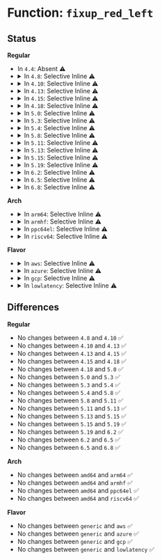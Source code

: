 # Function: <code>fixup_red_left</code>

## Status
<b>Regular</b>
<ul>
<li>
In <code>4.4</code>: Absent ⚠️
</li>
<li>
<details>
<summary>In <code>4.8</code>: Selective Inline ⚠️</summary>

```c
void *fixup_red_left(struct kmem_cache *s, void *p);
```

**Collision:** Unique Global

**Inline:** Selective

**Transformation:** False

**Instances:**

```
In mm/slub.c (ffffffff81207b83)
Location: mm/slub.c:127
Inline: True
Inline callers:
  - mm/slub.c:process_slab
  - mm/slub.c:validate_slab
  - mm/slub.c:validate_slab
  - mm/slub.c:__kmem_cache_shutdown
  - mm/slub.c:__free_slab
  - mm/slub.c:new_slab
  - mm/slub.c:new_slab
  - mm/slub.c:new_slab
```
**Symbols:**

```
ffffffff8120cdf0-ffffffff8120ce18: fixup_red_left (STB_GLOBAL)
```
</details>
</li>
<li>
<details>
<summary>In <code>4.10</code>: Selective Inline ⚠️</summary>

```c
void *fixup_red_left(struct kmem_cache *s, void *p);
```

**Collision:** Unique Global

**Inline:** Selective

**Transformation:** False

**Instances:**

```
In mm/slub.c (ffffffff81219bb0)
Location: mm/slub.c:127
Inline: True
Inline callers:
  - mm/slub.c:process_slab
  - mm/slub.c:validate_slab
  - mm/slub.c:validate_slab
  - mm/slub.c:__kmem_cache_shutdown
  - mm/slub.c:__free_slab
  - mm/slub.c:new_slab
  - mm/slub.c:new_slab
  - mm/slub.c:new_slab
```
**Symbols:**

```
ffffffff8121ee50-ffffffff8121ee78: fixup_red_left (STB_GLOBAL)
```
</details>
</li>
<li>
<details>
<summary>In <code>4.13</code>: Selective Inline ⚠️</summary>

```c
void *fixup_red_left(struct kmem_cache *s, void *p);
```

**Collision:** Unique Global

**Inline:** Selective

**Transformation:** False

**Instances:**

```
In mm/slub.c (ffffffff812258e0)
Location: mm/slub.c:127
Inline: True
Inline callers:
  - mm/slub.c:process_slab
  - mm/slub.c:validate_slab
  - mm/slub.c:validate_slab
  - mm/slub.c:__kmem_cache_shutdown
  - mm/slub.c:__free_slab
  - mm/slub.c:new_slab
  - mm/slub.c:new_slab
  - mm/slub.c:new_slab
```
**Symbols:**

```
ffffffff8122aac0-ffffffff8122aae8: fixup_red_left (STB_GLOBAL)
```
</details>
</li>
<li>
<details>
<summary>In <code>4.15</code>: Selective Inline ⚠️</summary>

```c
void *fixup_red_left(struct kmem_cache *s, void *p);
```

**Collision:** Unique Global

**Inline:** Selective

**Transformation:** False

**Instances:**

```
In mm/slub.c (ffffffff81240f70)
Location: mm/slub.c:128
Inline: True
Inline callers:
  - mm/slub.c:process_slab
  - mm/slub.c:validate_slab
  - mm/slub.c:validate_slab
  - mm/slub.c:__kmem_cache_shutdown
  - mm/slub.c:__free_slab
  - mm/slub.c:new_slab
  - mm/slub.c:new_slab
  - mm/slub.c:new_slab
```
**Symbols:**

```
ffffffff812461c0-ffffffff812461e7: fixup_red_left (STB_GLOBAL)
```
</details>
</li>
<li>
<details>
<summary>In <code>4.18</code>: Selective Inline ⚠️</summary>

```c
void *fixup_red_left(struct kmem_cache *s, void *p);
```

**Collision:** Unique Global

**Inline:** Selective

**Transformation:** False

**Instances:**

```
In mm/slub.c (ffffffff81263f1a)
Location: mm/slub.c:128
Inline: True
Inline callers:
  - mm/slub.c:process_slab
  - mm/slub.c:validate_slab
  - mm/slub.c:validate_slab
  - mm/slub.c:__kmem_cache_shutdown
  - mm/slub.c:__free_slab
  - mm/slub.c:new_slab
  - mm/slub.c:new_slab
  - mm/slub.c:new_slab
```
**Symbols:**

```
ffffffff81264eb0-ffffffff81264ed4: fixup_red_left (STB_GLOBAL)
```
</details>
</li>
<li>
<details>
<summary>In <code>5.0</code>: Selective Inline ⚠️</summary>

```c
void *fixup_red_left(struct kmem_cache *s, void *p);
```

**Collision:** Unique Global

**Inline:** Selective

**Transformation:** False

**Instances:**

```
In mm/slub.c (ffffffff8127868a)
Location: mm/slub.c:127
Inline: True
Inline callers:
  - mm/slub.c:process_slab
  - mm/slub.c:validate_slab
  - mm/slub.c:validate_slab
  - mm/slub.c:__kmem_cache_shutdown
  - mm/slub.c:__free_slab
  - mm/slub.c:new_slab
  - mm/slub.c:new_slab
```
**Symbols:**

```
ffffffff81279be0-ffffffff81279c04: fixup_red_left (STB_GLOBAL)
```
</details>
</li>
<li>
<details>
<summary>In <code>5.3</code>: Selective Inline ⚠️</summary>

```c
void *fixup_red_left(struct kmem_cache *s, void *p);
```

**Collision:** Unique Global

**Inline:** Selective

**Transformation:** False

**Instances:**

```
In mm/slub.c (ffffffff81294790)
Location: mm/slub.c:128
Inline: True
Inline callers:
  - mm/slub.c:process_slab
  - mm/slub.c:validate_slab
  - mm/slub.c:validate_slab
  - mm/slub.c:__kmem_cache_shutdown
  - mm/slub.c:__free_slab
  - mm/slub.c:allocate_slab
  - mm/slub.c:allocate_slab
```
**Symbols:**

```
ffffffff81295570-ffffffff81295596: fixup_red_left (STB_GLOBAL)
```
</details>
</li>
<li>
<details>
<summary>In <code>5.4</code>: Selective Inline ⚠️</summary>

```c
void *fixup_red_left(struct kmem_cache *s, void *p);
```

**Collision:** Unique Global

**Inline:** Selective

**Transformation:** False

**Instances:**

```
In mm/slub.c (ffffffff812a4560)
Location: mm/slub.c:128
Inline: True
Inline callers:
  - mm/slub.c:process_slab
  - mm/slub.c:validate_slab
  - mm/slub.c:validate_slab
  - mm/slub.c:__kmem_cache_shutdown
  - mm/slub.c:__free_slab
  - mm/slub.c:allocate_slab
  - mm/slub.c:allocate_slab
```
**Symbols:**

```
ffffffff812a5350-ffffffff812a5376: fixup_red_left (STB_GLOBAL)
```
</details>
</li>
<li>
<details>
<summary>In <code>5.8</code>: Selective Inline ⚠️</summary>

```c
void *fixup_red_left(struct kmem_cache *s, void *p);
```

**Collision:** Unique Global

**Inline:** Selective

**Transformation:** False

**Instances:**

```
In mm/slub.c (ffffffff812d904d)
Location: mm/slub.c:126
Inline: True
Inline callers:
  - mm/slub.c:process_slab
  - mm/slub.c:validate_slab
  - mm/slub.c:__free_slab
  - mm/slub.c:allocate_slab
  - mm/slub.c:allocate_slab
```
**Symbols:**

```
ffffffff812d9fe0-ffffffff812da006: fixup_red_left (STB_GLOBAL)
```
</details>
</li>
<li>
<details>
<summary>In <code>5.11</code>: Selective Inline ⚠️</summary>

```c
void *fixup_red_left(struct kmem_cache *s, void *p);
```

**Collision:** Unique Global

**Inline:** Selective

**Transformation:** False

**Instances:**

```
In mm/slub.c (ffffffff812e463a)
Location: mm/slub.c:130
Inline: True
Inline callers:
  - mm/slub.c:process_slab
  - mm/slub.c:validate_slab
  - mm/slub.c:__free_slab
  - mm/slub.c:allocate_slab
  - mm/slub.c:allocate_slab
```
**Symbols:**

```
ffffffff812e5710-ffffffff812e5731: fixup_red_left (STB_GLOBAL)
```
</details>
</li>
<li>
<details>
<summary>In <code>5.13</code>: Selective Inline ⚠️</summary>

```c
void *fixup_red_left(struct kmem_cache *s, void *p);
```

**Collision:** Unique Global

**Inline:** Selective

**Transformation:** False

**Instances:**

```
In mm/slub.c (ffffffff812ebe9a)
Location: mm/slub.c:132
Inline: True
Inline callers:
  - mm/slub.c:process_slab
  - mm/slub.c:validate_slab
  - mm/slub.c:__free_slab
  - mm/slub.c:allocate_slab
  - mm/slub.c:allocate_slab
Direct callers:
  - mm/slub.c:__kmem_cache_shutdown
```
**Symbols:**

```
ffffffff812ecee0-ffffffff812ecf01: fixup_red_left (STB_GLOBAL)
```
</details>
</li>
<li>
<details>
<summary>In <code>5.15</code>: Selective Inline ⚠️</summary>

```c
void *fixup_red_left(struct kmem_cache *s, void *p);
```

**Collision:** Unique Global

**Inline:** Selective

**Transformation:** False

**Instances:**

```
In mm/slub.c (ffffffff81333f08)
Location: mm/slub.c:192
Inline: True
Inline callers:
  - mm/slub.c:process_slab
  - mm/slub.c:process_slab
  - mm/slub.c:validate_slab
  - mm/slub.c:validate_slab
  - mm/slub.c:kmem_obj_info
  - mm/slub.c:kmem_obj_info
  - mm/slub.c:__free_slab
  - mm/slub.c:__free_slab
  - mm/slub.c:allocate_slab
  - mm/slub.c:allocate_slab
  - mm/slub.c:allocate_slab
  - mm/slub.c:allocate_slab
Direct callers:
  - mm/slub.c:__kmem_cache_shutdown
```
**Symbols:**

```
ffffffff813351c0-ffffffff813351de: fixup_red_left (STB_GLOBAL)
```
</details>
</li>
<li>
<details>
<summary>In <code>5.19</code>: Selective Inline ⚠️</summary>

```c
void *fixup_red_left(struct kmem_cache *s, void *p);
```

**Collision:** Unique Global

**Inline:** Selective

**Transformation:** False

**Instances:**

```
In mm/slub.c (ffffffff813a53aa)
Location: mm/slub.c:194
Inline: True
Inline callers:
  - mm/slub.c:process_slab
  - mm/slub.c:process_slab
  - mm/slub.c:validate_slab
  - mm/slub.c:validate_slab
  - mm/slub.c:__kmem_obj_info
  - mm/slub.c:__kmem_obj_info
  - mm/slub.c:__free_slab
  - mm/slub.c:__free_slab
  - mm/slub.c:allocate_slab
  - mm/slub.c:allocate_slab
  - mm/slub.c:allocate_slab
  - mm/slub.c:allocate_slab
Direct callers:
  - mm/slub.c:free_partial
```
**Symbols:**

```
ffffffff813a6bf0-ffffffff813a6c22: fixup_red_left (STB_GLOBAL)
```
</details>
</li>
<li>
<details>
<summary>In <code>6.2</code>: Selective Inline ⚠️</summary>

```c
void *fixup_red_left(struct kmem_cache *s, void *p);
```

**Collision:** Unique Global

**Inline:** Selective

**Transformation:** False

**Instances:**

```
In mm/slub.c (ffffffff814264ec)
Location: mm/slub.c:223
Inline: True
Inline callers:
  - mm/slub.c:process_slab
  - mm/slub.c:process_slab
  - mm/slub.c:validate_slab
  - mm/slub.c:validate_slab
  - mm/slub.c:__kmem_obj_info
  - mm/slub.c:__kmem_obj_info
  - mm/slub.c:free_partial
  - mm/slub.c:free_partial
  - mm/slub.c:free_slab
  - mm/slub.c:free_slab
  - mm/slub.c:allocate_slab
  - mm/slub.c:allocate_slab
  - mm/slub.c:shuffle_freelist
  - mm/slub.c:shuffle_freelist
```
**Symbols:**

```
ffffffff81427fb0-ffffffff81427fe2: fixup_red_left (STB_GLOBAL)
```
</details>
</li>
<li>
<details>
<summary>In <code>6.5</code>: Selective Inline ⚠️</summary>

```c
void *fixup_red_left(struct kmem_cache *s, void *p);
```

**Collision:** Unique Global

**Inline:** Selective

**Transformation:** False

**Instances:**

```
In mm/slub.c (ffffffff8145b55c)
Location: mm/slub.c:223
Inline: True
Inline callers:
  - mm/slub.c:process_slab
  - mm/slub.c:validate_slab
  - mm/slub.c:__kmem_obj_info
  - mm/slub.c:free_partial
  - mm/slub.c:free_slab
  - mm/slub.c:allocate_slab
  - mm/slub.c:shuffle_freelist
```
**Symbols:**

```
ffffffff8145d370-ffffffff8145d3a2: fixup_red_left (STB_GLOBAL)
```
</details>
</li>
<li>
<details>
<summary>In <code>6.8</code>: Selective Inline ⚠️</summary>

```c
void *fixup_red_left(struct kmem_cache *s, void *p);
```

**Collision:** Unique Global

**Inline:** Selective

**Transformation:** False

**Instances:**

```
In mm/slub.c (ffffffff8145673c)
Location: mm/slub.c:239
Inline: True
Inline callers:
  - mm/slub.c:process_slab
  - mm/slub.c:validate_slab
  - mm/slub.c:__kmem_obj_info
  - mm/slub.c:free_partial
  - mm/slub.c:free_slab
  - mm/slub.c:allocate_slab
  - mm/slub.c:shuffle_freelist
```
**Symbols:**

```
ffffffff81457a70-ffffffff81457aa2: fixup_red_left (STB_GLOBAL)
```
</details>
</li>
</ul>
<b>Arch</b>
<ul>
<li>
<details>
<summary>In <code>arm64</code>: Selective Inline ⚠️</summary>

```c
void *fixup_red_left(struct kmem_cache *s, void *p);
```

**Collision:** Unique Global

**Inline:** Selective

**Transformation:** False

**Instances:**

```
In mm/slub.c (ffff800010344afc)
Location: mm/slub.c:128
Inline: True
Inline callers:
  - mm/slub.c:process_slab
  - mm/slub.c:validate_slab_slab
  - mm/slub.c:validate_slab_slab
  - mm/slub.c:__kmem_cache_shutdown
  - mm/slub.c:__free_slab
  - mm/slub.c:allocate_slab
  - mm/slub.c:allocate_slab
```
**Symbols:**

```
ffff800010346140-ffff800010346190: fixup_red_left (STB_GLOBAL)
```
</details>
</li>
<li>
<details>
<summary>In <code>armhf</code>: Selective Inline ⚠️</summary>

```c
void *fixup_red_left(struct kmem_cache *s, void *p);
```

**Collision:** Unique Global

**Inline:** Selective

**Transformation:** False

**Instances:**

```
In mm/slub.c (c0549fd0)
Location: mm/slub.c:128
Inline: True
Inline callers:
  - mm/slub.c:process_slab
  - mm/slub.c:validate_slab_slab
  - mm/slub.c:validate_slab_slab
  - mm/slub.c:__kmem_cache_shutdown
  - mm/slub.c:__free_slab
  - mm/slub.c:allocate_slab
  - mm/slub.c:allocate_slab
```
**Symbols:**

```
c054ad8c-c054adcc: fixup_red_left (STB_GLOBAL)
```
</details>
</li>
<li>
<details>
<summary>In <code>ppc64el</code>: Selective Inline ⚠️</summary>

```c
void *fixup_red_left(struct kmem_cache *s, void *p);
```

**Collision:** Unique Global

**Inline:** Selective

**Transformation:** False

**Instances:**

```
In mm/slub.c (c000000000422c20)
Location: mm/slub.c:128
Inline: True
Inline callers:
  - mm/slub.c:process_slab
  - mm/slub.c:validate_slab
  - mm/slub.c:validate_slab
  - mm/slub.c:__kmem_cache_shutdown
  - mm/slub.c:__free_slab
  - mm/slub.c:allocate_slab
  - mm/slub.c:allocate_slab
```
**Symbols:**

```
c000000000423f90-c000000000423fcc: fixup_red_left (STB_GLOBAL)
```
</details>
</li>
<li>
<details>
<summary>In <code>riscv64</code>: Selective Inline ⚠️</summary>

```c
void *fixup_red_left(struct kmem_cache *s, void *p);
```

**Collision:** Unique Global

**Inline:** Selective

**Transformation:** False

**Instances:**

```
In mm/slub.c (ffffffe0002389da)
Location: mm/slub.c:128
Inline: True
Inline callers:
  - mm/slub.c:process_slab
  - mm/slub.c:validate_slab_slab
  - mm/slub.c:validate_slab_slab
  - mm/slub.c:__kmem_cache_shutdown
  - mm/slub.c:__free_slab
  - mm/slub.c:allocate_slab
  - mm/slub.c:allocate_slab
```
**Symbols:**

```
ffffffe00023909c-ffffffe0002390e2: fixup_red_left (STB_GLOBAL)
```
</details>
</li>
</ul>
<b>Flavor</b>
<ul>
<li>
<details>
<summary>In <code>aws</code>: Selective Inline ⚠️</summary>

```c
void *fixup_red_left(struct kmem_cache *s, void *p);
```

**Collision:** Unique Global

**Inline:** Selective

**Transformation:** False

**Instances:**

```
In mm/slub.c (ffffffff8129cb40)
Location: mm/slub.c:128
Inline: True
Inline callers:
  - mm/slub.c:process_slab
  - mm/slub.c:validate_slab
  - mm/slub.c:validate_slab
  - mm/slub.c:__kmem_cache_shutdown
  - mm/slub.c:__free_slab
  - mm/slub.c:allocate_slab
  - mm/slub.c:allocate_slab
```
**Symbols:**

```
ffffffff8129d930-ffffffff8129d956: fixup_red_left (STB_GLOBAL)
```
</details>
</li>
<li>
<details>
<summary>In <code>azure</code>: Selective Inline ⚠️</summary>

```c
void *fixup_red_left(struct kmem_cache *s, void *p);
```

**Collision:** Unique Global

**Inline:** Selective

**Transformation:** False

**Instances:**

```
In mm/slub.c (ffffffff8128e6d0)
Location: mm/slub.c:128
Inline: True
Inline callers:
  - mm/slub.c:process_slab
  - mm/slub.c:validate_slab
  - mm/slub.c:validate_slab
  - mm/slub.c:__kmem_cache_shutdown
  - mm/slub.c:__free_slab
  - mm/slub.c:allocate_slab
  - mm/slub.c:allocate_slab
```
**Symbols:**

```
ffffffff8128f4c0-ffffffff8128f4e6: fixup_red_left (STB_GLOBAL)
```
</details>
</li>
<li>
<details>
<summary>In <code>gcp</code>: Selective Inline ⚠️</summary>

```c
void *fixup_red_left(struct kmem_cache *s, void *p);
```

**Collision:** Unique Global

**Inline:** Selective

**Transformation:** False

**Instances:**

```
In mm/slub.c (ffffffff8129a950)
Location: mm/slub.c:128
Inline: True
Inline callers:
  - mm/slub.c:process_slab
  - mm/slub.c:validate_slab
  - mm/slub.c:validate_slab
  - mm/slub.c:__kmem_cache_shutdown
  - mm/slub.c:__free_slab
  - mm/slub.c:allocate_slab
  - mm/slub.c:allocate_slab
```
**Symbols:**

```
ffffffff8129b740-ffffffff8129b766: fixup_red_left (STB_GLOBAL)
```
</details>
</li>
<li>
<details>
<summary>In <code>lowlatency</code>: Selective Inline ⚠️</summary>

```c
void *fixup_red_left(struct kmem_cache *s, void *p);
```

**Collision:** Unique Global

**Inline:** Selective

**Transformation:** False

**Instances:**

```
In mm/slub.c (ffffffff812aa830)
Location: mm/slub.c:128
Inline: True
Inline callers:
  - mm/slub.c:process_slab
  - mm/slub.c:validate_slab_slab
  - mm/slub.c:validate_slab_slab
  - mm/slub.c:__kmem_cache_shutdown
  - mm/slub.c:__free_slab
  - mm/slub.c:allocate_slab
  - mm/slub.c:allocate_slab
```
**Symbols:**

```
ffffffff812ab620-ffffffff812ab646: fixup_red_left (STB_GLOBAL)
```
</details>
</li>
</ul>

## Differences
<b>Regular</b>
<ul>
<li>
No changes between <code>4.8</code> and <code>4.10</code> ✅
</li>
<li>
No changes between <code>4.10</code> and <code>4.13</code> ✅
</li>
<li>
No changes between <code>4.13</code> and <code>4.15</code> ✅
</li>
<li>
No changes between <code>4.15</code> and <code>4.18</code> ✅
</li>
<li>
No changes between <code>4.18</code> and <code>5.0</code> ✅
</li>
<li>
No changes between <code>5.0</code> and <code>5.3</code> ✅
</li>
<li>
No changes between <code>5.3</code> and <code>5.4</code> ✅
</li>
<li>
No changes between <code>5.4</code> and <code>5.8</code> ✅
</li>
<li>
No changes between <code>5.8</code> and <code>5.11</code> ✅
</li>
<li>
No changes between <code>5.11</code> and <code>5.13</code> ✅
</li>
<li>
No changes between <code>5.13</code> and <code>5.15</code> ✅
</li>
<li>
No changes between <code>5.15</code> and <code>5.19</code> ✅
</li>
<li>
No changes between <code>5.19</code> and <code>6.2</code> ✅
</li>
<li>
No changes between <code>6.2</code> and <code>6.5</code> ✅
</li>
<li>
No changes between <code>6.5</code> and <code>6.8</code> ✅
</li>
</ul>
<b>Arch</b>
<ul>
<li>
No changes between <code>amd64</code> and <code>arm64</code> ✅
</li>
<li>
No changes between <code>amd64</code> and <code>armhf</code> ✅
</li>
<li>
No changes between <code>amd64</code> and <code>ppc64el</code> ✅
</li>
<li>
No changes between <code>amd64</code> and <code>riscv64</code> ✅
</li>
</ul>
<b>Flavor</b>
<ul>
<li>
No changes between <code>generic</code> and <code>aws</code> ✅
</li>
<li>
No changes between <code>generic</code> and <code>azure</code> ✅
</li>
<li>
No changes between <code>generic</code> and <code>gcp</code> ✅
</li>
<li>
No changes between <code>generic</code> and <code>lowlatency</code> ✅
</li>
</ul>
